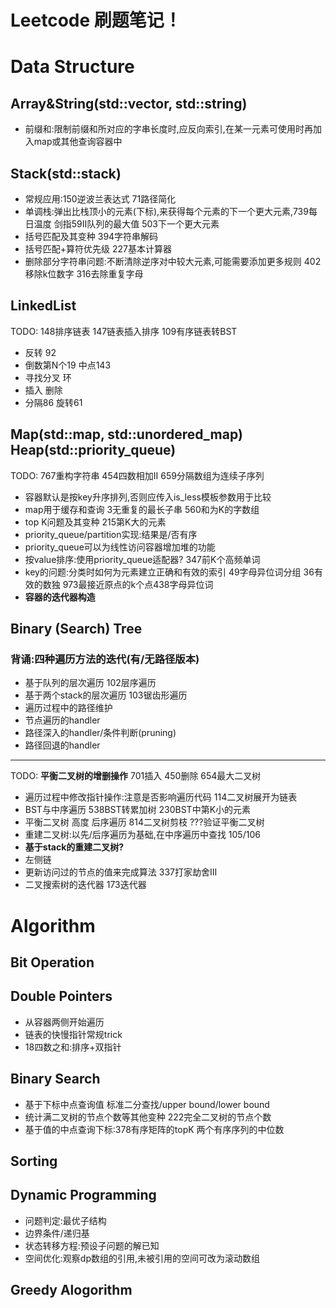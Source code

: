 # Leetcode 刷题笔记！
# Data Structure
## Array&String(std::vector, std::string)
- 前缀和:限制前缀和所对应的字串长度时,应反向索引,在某一元素可使用时再加入map或其他查询容器中

## Stack(std::stack)
- 常规应用:150逆波兰表达式 71路径简化
- 单调栈:弹出比栈顶小的元素(下标),来获得每个元素的下一个更大元素,739每日温度 剑指59II队列的最大值 503下一个更大元素
- 括号匹配及其变种 394字符串解码
- 括号匹配+算符优先级 227基本计算器
- 删除部分字符串问题:不断清除逆序对中较大元素,可能需要添加更多规则 402移除k位数字 316去除重复字母
## LinkedList
TODO: 148排序链表 147链表插入排序 109有序链表转BST
- 反转 92
- 倒数第N个19 中点143
- 寻找分叉 环
- 插入 删除
- 分隔86 旋转61
## Map(std::map, std::unordered_map)<br>Heap(std::priority_queue)
TODO: 767重构字符串 454四数相加II 659分隔数组为连续子序列
- 容器默认是按key升序排列,否则应传入is_less模板参数用于比较
- map用于缓存和查询 3无重复的最长子串 560和为K的字数组
- top K问题及其变种 215第K大的元素
- priority_queue/partition实现:结果是/否有序
- priority_queue可以为线性访问容器增加堆的功能
- 按value排序:使用priority_queue适配器? 347前K个高频单词
- key的问题:分类时如何为元素建立正确和有效的索引 49字母异位词分组 36有效的数独 973最接近原点的k个点438字母异位词
- **容器的迭代器构造**
## Binary (Search) Tree
### **背诵:四种遍历方法的迭代(有/无路径版本)**
- 基于队列的层次遍历 102层序遍历
- 基于两个stack的层次遍历 103锯齿形遍历
- 遍历过程中的路径维护
- 节点遍历的handler
- 路径深入的handler/条件判断(pruning)
- 路径回退的handler
---
TODO: **平衡二叉树的增删操作** 701插入 450删除 654最大二叉树
- 遍历过程中修改指针操作:注意是否影响遍历代码 114二叉树展开为链表
- BST与中序遍历 538BST转累加树 230BST中第K小的元素
- 平衡二叉树 高度 后序遍历 814二叉树剪枝 ???验证平衡二叉树
- 重建二叉树:以先/后序遍历为基础,在中序遍历中查找 105/106
- **基于stack的重建二叉树?**
- 左侧链
- 更新访问过的节点的值来完成算法 337打家劫舍III
- 二叉搜索树的迭代器 173迭代器
# Algorithm
## Bit Operation
## Double Pointers
- 从容器两侧开始遍历
- 链表的快慢指针常规trick
- 18四数之和:排序+双指针
## Binary Search
- 基于下标中点查询值 标准二分查找/upper bound/lower bound
- 统计满二叉树的节点个数等其他变种 222完全二叉树的节点个数
- 基于值的中点查询下标:378有序矩阵的topK 两个有序序列的中位数
## Sorting
## Dynamic Programming
- 问题判定:最优子结构
- 边界条件/递归基
- 状态转移方程:预设子问题的解已知
- 空间优化:观察dp数组的引用,未被引用的空间可改为滚动数组
## Greedy Alogorithm